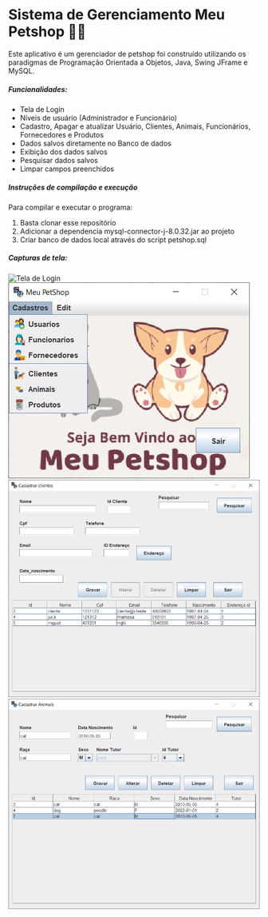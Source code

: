 # Sistema de Gerenciamento Meu Petshop :post_office::dog:
Este aplicativo é um gerenciador de petshop foi construído utilizando os paradigmas de Programação Orientada a Objetos, Java, Swing JFrame e MySQL.
##### Funcionalidades:
* Tela de Login 
* Níveis de usuário (Administrador e Funcionário)
* Cadastro, Apagar e atualizar Usuário, Clientes, Animais, Funcionários, Fornecedores e Produtos
* Dados salvos diretamente no Banco de dados
* Exibição dos dados salvos
* Pesquisar dados salvos
* Limpar campos preenchidos

##### Instruções de compilação e execução

Para compilar e executar o programa: 
1. Basta clonar esse repositório
2. Adicionar a dependencia mysql-connector-j-8.0.32.jar ao projeto
3. Criar banco de dados local através do script petshop.sql

##### Capturas de tela:
![Tela de Login](.imagens/Login.PNG) 
![Tela inicial](imagens/TelaInicial.PNG)
![Tela Clientes](imagens/TelaClientes.PNG)
![Tela Animais](imagens/TelaAnimais.PNG)
